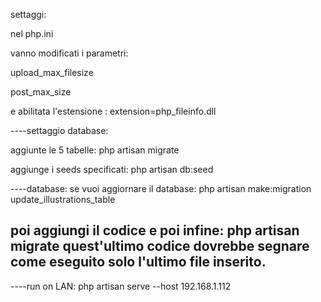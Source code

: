 settaggi:

nel php.ini

vanno modificati i parametri:

upload_max_filesize

post_max_size

e abilitata l'estensione : extension=php_fileinfo.dll


----settaggio database:

aggiunte le 5 tabelle: php artisan migrate

aggiunge i seeds specificati: php artisan db:seed

----database:
se vuoi aggiornare il database:
php artisan make:migration update_illustrations_table

poi aggiungi il codice e poi infine:
php artisan migrate
quest'ultimo codice dovrebbe segnare come eseguito solo l'ultimo file inserito.
----


----run on LAN:
php artisan serve --host 192.168.1.112

